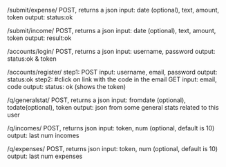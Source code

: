 /submit/expense/
  POST, returns a json
  input: date (optional), text, amount, token
  output: status:ok

/submit/income/
  POST, returns a json
  input: date (optional), text, amount, token
  output: result:ok

/accounts/login/
  POST, returns a json
  input: username, password
  output: status:ok & token

/accounts/register/
  step1:
    POST
    input: username, email, password
    output: status:ok
  step2: #click on link with the code in the email
    GET
    input: email, code
    output: status: ok (shows the token)

/q/generalstat/
  POST, returns a json
  input: fromdate (optional), todate(optional), token
  output: json from some general stats related to this user

/q/incomes/
  POST, returns json
  input: token, num (optional, default is 10)
  output: last num incomes

/q/expenses/
  POST, returns json
  input: token, num (optional, default is 10)
  output: last num  expenses
